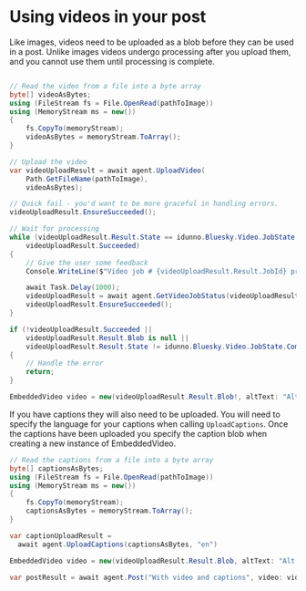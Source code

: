 # <a name="posting">Using videos in your post</a>

Like images, videos need to be uploaded as a blob before they can be used in a post. Unlike images videos undergo processing after you upload them,
and you cannot use them until processing is complete.

```c#

// Read the video from a file into a byte array
byte[] videoAsBytes;
using (FileStream fs = File.OpenRead(pathToImage))
using (MemoryStream ms = new())
{
    fs.CopyTo(memoryStream);
    videoAsBytes = memoryStream.ToArray();
}

// Upload the video
var videoUploadResult = await agent.UploadVideo(
    Path.GetFileName(pathToImage),
    videoAsBytes);

// Quick fail - you'd want to be more graceful in handling errors.
videoUploadResult.EnsureSucceeded();

// Wait for processing
while (videoUploadResult.Result.State == idunno.Bluesky.Video.JobState.InProgress &&
    videoUploadResult.Succeeded)
{
    // Give the user some feedback
    Console.WriteLine($"Video job # {videoUploadResult.Result.JobId} processing, progress {videoUploadResult.Result.Progress}");

    await Task.Delay(1000);
    videoUploadResult = await agent.GetVideoJobStatus(videoUploadResult.Result.JobId);
    videoUploadResult.EnsureSucceeded();
}

if (!videoUploadResult.Succeeded ||
    videoUploadResult.Result.Blob is null ||
    videoUploadResult.Result.State != idunno.Bluesky.Video.JobState.Completed)
{
    // Handle the error
    return;
}

EmbeddedVideo video = new(videoUploadResult.Result.Blob!, altText: "Alt Text");
```

If you have captions they will also need to be uploaded. You will need to specify the language for your captions when calling `UploadCaptions`.
Once the captions have been uploaded you specify the caption blob when creating a new instance of EmbeddedVideo.

```c#
// Read the captions from a file into a byte array
byte[] captionsAsBytes;
using (FileStream fs = File.OpenRead(pathToImage))
using (MemoryStream ms = new())
{
    fs.CopyTo(memoryStream);
    captionsAsBytes = memoryStream.ToArray();
}

var captionUploadResult =
  await agent.UploadCaptions(captionsAsBytes, "en")

EmbeddedVideo video = new(videoUploadResult.Result.Blob, altText: "Alt Text", captions: captionUploadResult.Result);

var postResult = await agent.Post("With video and captions", video: video);
```
